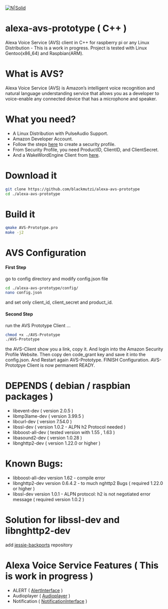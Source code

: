 [![N|Solid](https://github.com/alexa/alexa-avs-sample-app/wiki/assets/alexa-logo-3.png)](https://developer.amazon.com/de/alexa-voice-service)
# alexa-avs-prototype ( C++ )
Alexa Voice Service (AVS) client in C++ for raspberry pi or any Linux Distribution -  This is a work in progress.
Project is tested with Linux Gentoo(x86_64) and Raspbian(ARM).
# What is AVS?
Alexa Voice Service (AVS) is Amazon’s intelligent voice recognition and natural language understanding service that allows you as a developer to voice-enable any connected device that has a microphone and speaker.
# What you need?
* A Linux Distribution with PulseAudio Support.
* Amazon Developer Account.
* Follow the steps [here](https://github.com/alexa/alexa-avs-sample-app/wiki/Raspberry-Pi) to create a security profile.
* From Security Profile, you need ProductID, ClientID, and ClientSecret.
* And a WakeWordEngine Client from [here]( https://github.com/alexa/alexa-avs-sample-app/tree/master/samples/wakeWordAgent ).

# Download it
```sh
git clone https://github.com/blackmutzi/alexa-avs-prototype
cd ./alexa-avs-prototype
```
# Build it
```sh
qmake AVS-Prototype.pro
make -j2
```
# AVS Configuration
#### First Step
go to config directory and modify config.json file 
```sh
cd ./alexa-avs-prototype/config/
nano config.json 
```
and set only client_id, client_secret and product_id.
#### Second Step
run the AVS Prototype Client ...
```sh
chmod +x ./AVS-Prototype
./AVS-Prototype
```
the AVS-Client show you a link, copy it.
And login into the Amazon Security Profile Website. Then copy den code_grant key and save it into the config.json.
And Restart again AVS-Prototype. FINISH Configuration. AVS-Prototpye Client is now permanent READY.
# DEPENDS ( debian / raspbian packages )
* libevent-dev ( version 2.0.5 )
* libmp3lame-dev ( version 3.99.5 )
* libcurl-dev ( version 7.54.0 )
* libssl-dev ( version 1.0.2 - ALPN h2 Protocol needed )
* libboost-all-dev ( tested version with 1.55 , 1.63 )
* libasound2-dev ( version 1.0.28 )
* libnghttp2-dev ( version 1.22.0 or higher )   
# Known Bugs:
* libboost-all-dev version 1.62 - compile error 
* libnghttp2-dev version 0.6.4.2 - to much nghttp2 Bugs ( required 1.22.0 or higher ) 
* libssl-dev version 1.0.1 - ALPN protocol: h2 is not negotiated error message ( required version 1.0.2 )
# Solution for libssl-dev and libnghttp2-dev
add [jessie-backports](https://github.com/superjamie/lazyweb/wiki/Raspberry-Pi-Debian-Backports) repository 
# Alexa Voice Service Features ( This is work in progress )
* ALERT ( [AlertInterface](https://developer.amazon.com/public/solutions/alexa/alexa-voice-service/reference/alerts) )
* Audioplayer ( [Audioplayer](https://developer.amazon.com/public/solutions/alexa/alexa-voice-service/reference/audioplayer) )
* Notification ( [NotificationInterface](https://developer.amazon.com/public/solutions/alexa/alexa-voice-service/reference/notifications) ) 
